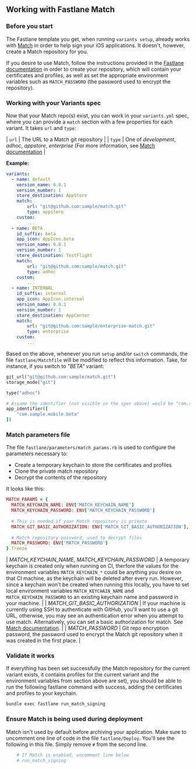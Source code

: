 
## Working with Fastlane Match

### Before you start

The Fastlane template you get, when running `variants setup`, already works with [Match](https://docs.fastlane.tools/actions/match/) in order to help sign your iOS applications. It doesn't, however, create a Match repository for you.

If you desire to use Match, follow the instructions provided in the [Fastlane documentation](https://docs.fastlane.tools/actions/match/#setup) in order to create your repository, which will contain your certificates and profiles, as well as set the appropriate environment variables such as `MATCH_PASSWORD` (the password used to encrypt the repository).


### Working with your Variants spec

Now that your Match repo(s) exist, you can work in your `variants.yml` spec, where you can provide a `match` section with a few properties for each variant. It takes `url` and `type`:

| `url` | The URL to a Match git repository |
| `type` | One of _development_, _adhoc_, _appstore_, _enterprise_ (For more information, see [Match documentation](https://docs.fastlane.tools/actions/match/) |

**Example:**
```yaml
variants:
  - name: default
    version_name: 0.0.1
    version_number: 1
    store_destination: AppStore
    match:
        url: "git@github.com:sample/match.git"
        type: appstore
    custom:
        ...
  - name: BETA
    id_suffix: beta
    app_icon: AppIcon.beta
    version_name: 0.0.1
    version_number: 1
    store_destination: TestFlight
    match:
        url: "git@github.com:sample/match.git"
        type: adhoc
    custom:
        ...
  - name: INTERNAL
    id_suffix: internal
    app_icon: AppIcon.internal
    version_name: 0.0.1
    version_number: 1
    store_destination: AppCenter
    match:
        url: "git@github.com:sample/enterprise-match.git"
        type: enterprise
    custom:
        ...
```

Based on the above, whenever you run `setup` and/or `switch` commands, the file `fastlane/Matchfile` will be modified to reflect this information. Take, for instance, if you switch to _"BETA"_ variant:

```ruby
git_url("git@github.com:sample/match.git")
storage_mode("git")

type("adhoc")

# Assume the identifier (not visible in the spec above) would be "com.sample.mobile"
app_identifier([
    "com.sample.mobile.beta"
])
```


### Match parameters file

The file `fastlane/parameters/match_params.rb` is used to configure the parameters necessary to:
* Create a temporary keychain to store the certificates and profiles
* Clone the private match repository
* Decrypt the contents of the repository

It looks like this:

```ruby
MATCH_PARAMS = {
  MATCH_KEYCHAIN_NAME: ENV['MATCH_KEYCHAIN_NAME']
  MATCH_KEYCHAIN_PASSWORD: ENV['MATCH_KEYCHAIN_PASSWORD']
  
  # This is needed if your Match repository is private
  MATCH_GIT_BASIC_AUTHORIZATION: ENV['MATCH_GIT_BASIC_AUTHORIZATION'],
  
  # Match repository password, used to decrypt files
  MATCH_PASSWORD: ENV['MATCH_PASSWORD']
}.freeze
```

| _MATCH_KEYCHAIN_NAME_, _MATCH_KEYCHAIN_PASSWORD_  | A temporary keychain is created only when running on CI, therfore the values for the environment variables `MATCH_KEYCHAIN_*` could be anything you desire on that CI machine, as the keychain will be deleted after every run. However, since a keychain won't be created when running this locally, you have to set local environment variables `MATCH_KEYCHAIN_NAME` and `MATCH_KEYCHAIN_PASSWORD` to an existing keychain name and password in your machine. |
| _MATCH_GIT_BASIC_AUTHORIZATION_ | If your machine is currently using SSH to authenticate with GitHub, you'll want to use a git URL, otherwise, you may see an authentication error when you attempt to use match. Alternatively, you can set a basic authorization for match. See [Match documentation](https://docs.fastlane.tools/actions/match/#git-storage-on-github). |
| _MATCH_PASSWORD_ | Git repo encryption password, the password used to encrypt the Match git repository when it was created in the first place. |


### Validate it works

If everything has been set successfully (the Match repository for the current variant exists, it contains profiles for the current variant and the environment variables from section above are set), you should be able to run the following fastlane command with success, adding the certificates and profiles to your keychain.

```bash
bundle exec fastlane run_match_signing
```


### Ensure Match is being used during deployment

Match isn't used by default before archiving your application. Make sure to uncomment one line of code in the file `fastlane/Deploy`.
You'll see the following in this file. Simply remove `#` from the second line.

```ruby
    # If Match is enabled, uncomment line below
    # run_match_signing
```
